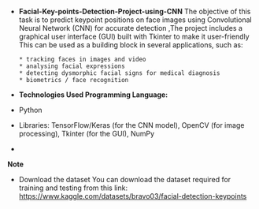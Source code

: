 * **Facial-Key-points-Detection-Project-using-CNN**
  The objective of this task is to predict keypoint positions on face images using Convolutional Neural Network (CNN) for 
  accurate detection ,The project includes a graphical user interface (GUI) built with Tkinter to make it user-friendly This 
  can be used as a building block in several applications, such as:
  
      * tracking faces in images and video
      * analysing facial expressions
      * detecting dysmorphic facial signs for medical diagnosis
      * biometrics / face recognition



* **Technologies Used Programming Language:**
*  Python
*  Libraries: TensorFlow/Keras (for the CNN model), OpenCV (for image processing), Tkinter (for the GUI), NumPy
*  
**Note**
* Download the dataset You can download the dataset required for training and testing from this link: https://www.kaggle.com/datasets/bravo03/facial-detection-keypoints
